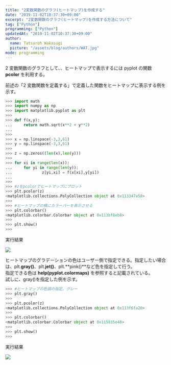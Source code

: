 ```yaml
---
title: "2変数関数のグラフ(ヒートマップ)を作成する"
date: "2019-11-02T10:37:30+09:00"
excerpt: "2変数関数のグラフ(ヒートマップ)を作成する方法について"
tag: ["Python"]
programming: ["Python"]
updatedAt: "2019-11-02T10:37:30+09:00"
author:
  name: Tatsuroh Wakasugi
  picture: "/assets/blog/authors/WAT.jpg"
mode: programming
---
```


<div class="note_content_by_programming_language" id="note_content_Python">

2 変数関数のグラフとして、、ヒートマップで表示するには pyplot の関数 **pcolor** を利用する。

前述の「2 変数関数を定義する」で定義した関数をヒートマップに表示する例を示す。

```python
>>> import math
>>> import numpy as np
>>> import matplotlib.pyplot as plt
>>>
>>> def f(x,y):
...     return math.sqrt(x**2 + y**2)
...
>>>
>>> x = np.linspace(-3,3,61)
>>> y = np.linspace(-3,3,61)
>>>
>>> z = np.zeros((len(x),len(y)))
>>>
>>> for xi in range(len(x)):
...     for yi in range(len(y)):
...             z[yi,xi] = f(x[xi],y[yi])
...
>>>
>>> #zをpcolorでヒートマップにプロット
>>> plt.pcolor(z)
<matplotlib.collections.PolyCollection object at 0x113347a58>
>>>
>>> #ヒートマップの横にカラーバーを表示させる
>>> plt.colorbar()
<matplotlib.colorbar.Colorbar object at 0x113bf8eb8>
>>>
>>> plt.show()
>>>
```

実行結果

![](/assets/note/programming/101_data_process/pcolor/Figure_10.png)

ヒートマップのグラデーションの色はユーザー側で指定できる。指定したい場合は、plt.**gray()**、plt.**jet()**、plt.**pink()**など色を指定して行う。  
指定できる色は **help(pyplot.colormaps)** を参照すると記載されている。  
試しに、gray()を指定した例を示す。

```python
>>> #ヒートマップの色調の指定。グレー
>>> plt.gray()
>>>
>>> plt.pcolor(z)
<matplotlib.collections.PolyCollection object at 0x113f6fa20>
>>>
>>> plt.colorbar()
<matplotlib.colorbar.Colorbar object at 0x115835e48>
>>>
>>> plt.show()
>>>
```

実行結果

![](/assets/note/programming/101_data_process/pcolor/Figure_11.png)

</div>
